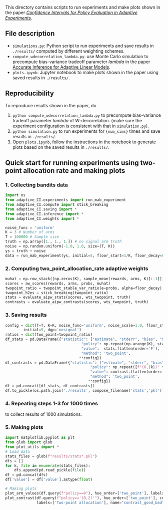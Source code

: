 This directory contains scripts to run experiments and make plots shown in the paper [_Confidence Intervals for Policy Evaluation in Adaptive Experiments_](https://arxiv.org/abs/1911.02768).

## File description
- `simulations.py`: Python script to run experiments and save results in `./results/` computed by different weighting schemes.
- `compute_wdecorrelation_lambda.py`: use Monte Carlo simulation to precompute bias-variance tradeoff parameter _lambda_ in the paper [Accurate Inference for Adaptive Linear Models](https://arxiv.org/abs/1712.06695).
- `plots.ipynb`: Jupyter notebook to make plots shown in the paper using saved results in `./results/`.


## Reproducibility 
To reproduce results shown in the paper, do
1. `python compute_wdecorrelation_lambda.py` to precompute bias-variance tradeoff parameter _lambda_ of W-decorrelation. (make sure the experiment configuration is consistent with that in `simulation.py`).
2. `python simulation.py` to run experiments for `{num_sims}` times and save results in `./results/`.
3. Open `plots.ipynb`, follow the instructions in the notebook to generate plots based on the saved results in `./results/`. 


## Quick start for running experiments using two-point allocation rate and making plots
### 1. Collecting bandits data
```python
import os
from adaptive_CI.experiments import run_mab_experiment
from adaptive_CI.compute import stick_breaking
from adaptive_CI.saving import *
from adaptive_CI.inference import *
from adaptive_CI.weights import *

noise_func = 'uniform'
K = 3 # Number of arms
T = 100000 # Sample size
truth = np.array([1., 1., 1.]) # no signal arm truth
noise = np.random.uniform(-1.0, 1.0, size=(T, K))
ys = truth + noise
data = run_mab_experiment(ys, initial=5, floor_start=1/K, floor_decay=0.7, exploration='TS')
```
### 2. Computing two_point_allocation_rate adaptive weights
```python
muhat = np.row_stack([np.zeros(K), sample_mean(rewards, arms, K)[:-1]])
scores = aw_scores(rewards, arms, probs, muhat)
twopoint_ratio = twopoint_stable_var_ratio(e=probs, alpha=floor_decay)
twopoint_h2es = stick_breaking(twopoint_ratio)
stats = evaluate_aipw_stats(scores, wts_twopoint, truth) 
contrasts = evaluate_aipw_contrasts(scores, wts_twopoint, truth)
```

### 3. Saving results
```python
config = dict(T=T, K=K, noise_func='uniform', noise_scale=1.0, floor_start=1/K, floor_decay=0.7,
        initial=5, dgp='nosignal')
ratios = dict(two_point=twopoint_ratio)
df_stats = pd.DataFrame({"statistic": ["estimate", "stderr", "bias", "90% coverage of t-stat", "t-stat", "mse", "CI_width", "truth"] * stats.shape[1],
                                  "policy": np.repeat(np.arange(K), stats.shape[0]),
                                  "value":  stats.flatten(order='F'),
                                  "method": 'two_point',
                                 **config})
df_contrasts = pd.DataFrame({"statistic": ["estimate", "stderr", "bias", "90% coverage of t-stat", "t-stat", "mse", "CI_width", "truth"] * contrasts.shape[1],
                                      "policy": np.repeat([f"(0,{k})" for k in np.arange(1, K)], contrasts.shape[0]),
                                      "value": contrast.flatten(order='F'),
                                      "method": 'two_point',
                                     **config})
df = pd.concat([df_stats, df_contrasts])  
df.to_pickle(os.path.join('./results', compose_filename('stats','pkl')))
```

### 4. Repeating steps 1-3 for 1000 times
to collect results of 1000 simulations.

### 5. Making plots
```python
import matplotlib.pyplot as plt
from glob import glob
from plot_utils import *
# Load data
stats_files = glob(f"results/stats*.pkl")
dfs = []
for k, file in enumerate(stats_files):
    dfs.append(pd.read_pickle(file))
df = pd.concat(dfs)
df['value'] = df['value'].astype(float)

# Making plots
plot_arm_values(df.query(f"policy==0"), hue_order=['two_point'], labels=['Two-point allocation'], name="arm_values_0")
plot_contrast(df.query(f"policy=='(0,2)'"), hue_order=['two_point'], col_names=['RMSE', 'Bias', 'Confidence Interval Radius', '90% coverage'],
              labels=['Two-point allocation'], name="contrast_good_bad")
```



